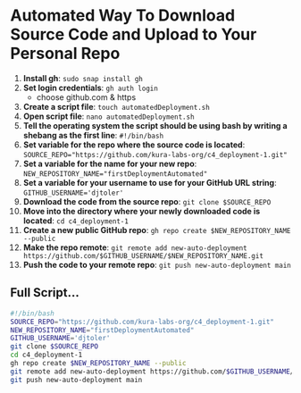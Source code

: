 # Automated Way To Download Source Code and Upload to Your Personal Repo

1. **Install gh**: `sudo snap install gh`
2. **Set login credentials**: `gh auth login`
   - choose github.com & https
3. **Create a script file**: `touch automatedDeployment.sh`
4. **Open script file**: `nano automatedDeployment.sh`
5. **Tell the operating system the script should be using bash by writing a shebang as the first line**: `#!/bin/bash`
6. **Set variable for the repo where the source code is located**: `SOURCE_REPO="https://github.com/kura-labs-org/c4_deployment-1.git"`
7. **Set a variable for the name for your new repo**: `NEW_REPOSITORY_NAME="firstDeploymentAutomated"`
8. **Set a variable for your username to use for your GitHub URL string**: `GITHUB_USERNAME='djtoler'`
9. **Download the code from the source repo**: `git clone $SOURCE_REPO`
10. **Move into the directory where your newly downloaded code is located**: `cd c4_deployment-1`
11. **Create a new public GitHub repo**: `gh repo create $NEW_REPOSITORY_NAME --public`
12. **Make the repo remote**: `git remote add new-auto-deployment https://github.com/$GITHUB_USERNAME/$NEW_REPOSITORY_NAME.git`
13. **Push the code to your remote repo**: `git push new-auto-deployment main`

## Full Script...

```bash
#!/bin/bash
SOURCE_REPO="https://github.com/kura-labs-org/c4_deployment-1.git"
NEW_REPOSITORY_NAME="firstDeploymentAutomated"
GITHUB_USERNAME='djtoler'
git clone $SOURCE_REPO
cd c4_deployment-1
gh repo create $NEW_REPOSITORY_NAME --public
git remote add new-auto-deployment https://github.com/$GITHUB_USERNAME/$NEW_REPOSITORY_NAME.git
git push new-auto-deployment main

